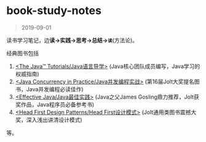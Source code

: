 

book-study-notes
================
> 2019-09-01


读书学习笔记，边**读->实践->思考->总结->`读`**(方法论)。

经典图书包括
1. [\<The Java™ Tutorials/Java语言导学>](https://docs.oracle.com/javase/tutorial/) (Java核心团队成员编写，Java学习的权威指南)
2. [\<Java Concurrency in Practice/Java并发编程实战>](http://jcip.net/) (第16届Jolt大奖提名图书，Java并发编程必读佳作)
3. [\<Effective Java/Java最佳实践>](https://github.com/jbloch/effective-java-3e-source-code) (Java之父James Gosling鼎力推荐，Jolt获奖作品，Java程序员必备参考书)
4. [\<Head First Design Patterns/Head First设计模式>](https://book.douban.com/subject/2243615/) (Jolt通用类图书震撼大奖，深入浅出讲清设计模式)

等。

